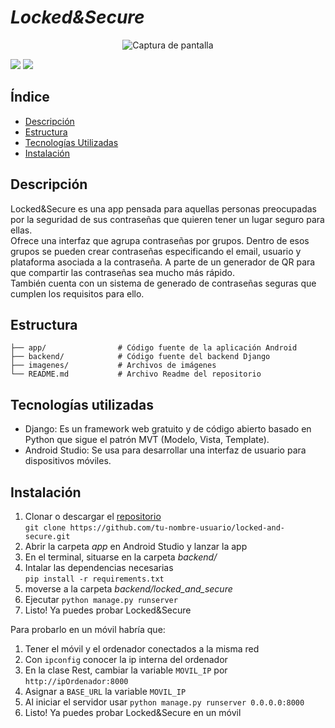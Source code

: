 # *Locked&Secure*

<p align="center">
  <img src="https://raw.githubusercontent.com/marioprieto003/locked-and-secure/main/imagenes/lockedsecure-logo.png" alt="Captura de pantalla">
</p>
<p align="left">
  <img src="https://img.shields.io/badge/STATUS-EN%20DESAROLLO-green"> 
  <img src="https://img.shields.io/github/stars/marioprieto003/locked-and-secure">
 </p>


## Índice
- [Descripción](#descripción)
- [Estructura](#estructura)
- [Tecnologías Utilizadas](#tecnologías-utilizadas)
- [Instalación](#instalación)

## Descripción
Locked&Secure es una app pensada para aquellas personas preocupadas por la seguridad de sus contraseñas que quieren tener un lugar seguro para ellas. </br>
Ofrece una interfaz que agrupa contraseñas por grupos. Dentro de esos grupos se pueden crear contraseñas especificando el email, usuario y plataforma asociada a la contraseña. A parte de un generador de QR para que compartir las contraseñas sea mucho más rápido. </br>
También cuenta con un sistema de generado de contraseñas seguras que cumplen los requisitos para ello.

## Estructura
~~~
├── app/                # Código fuente de la aplicación Android
├── backend/            # Código fuente del backend Django
├── imagenes/           # Archivos de imágenes
└── README.md           # Archivo Readme del repositorio
~~~

## Tecnologías utilizadas
- Django: Es un framework web gratuito y de código abierto basado en Python que sigue el patrón MVT (Modelo, Vista, Template).
- Android Studio: Se usa para desarrollar una interfaz de usuario para dispositivos móviles.


## Instalación
1. Clonar o descargar el [repositorio](https://github.com/marioprieto003/locked-and-secure) </br>`git clone https://github.com/tu-nombre-usuario/locked-and-secure.git`
2. Abrir la carpeta *app* en Android Studio y lanzar la app
3. En el terminal, situarse en la carpeta *backend/*
4. Intalar las dependencias necesarias </br> `pip install -r requirements.txt`
5. moverse a la carpeta *backend/locked_and_secure*
6. Ejecutar `python manage.py runserver`
7. Listo! Ya puedes probar Locked&Secure

Para probarlo en un móvil habría que:
1. Tener el móvil y el ordenador conectados a la misma red
2. Con `ipconfig` conocer la ip interna del ordenador
3. En la clase Rest, cambiar la variable `MOVIL_IP` por `http://ipOrdenador:8000`
4. Asignar a `BASE_URL` la variable `MOVIL_IP`
5. Al iniciar el servidor usar `python manage.py runserver 0.0.0.0:8000`
6. Listo! Ya puedes probar Locked&Secure en un móvil
